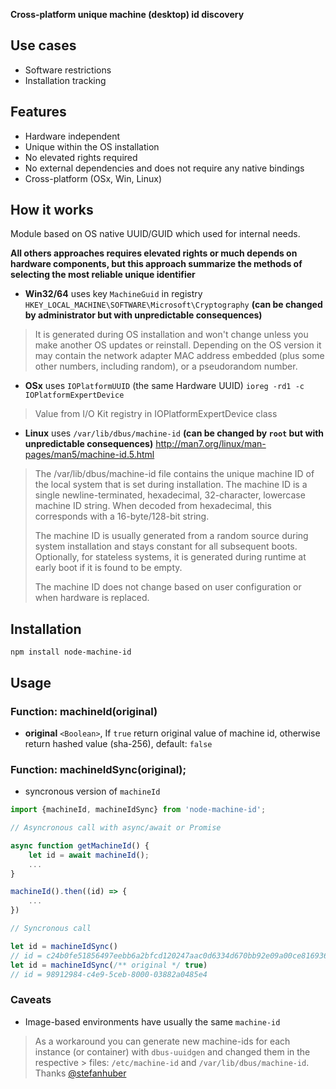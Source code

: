 **Cross-platform unique machine (desktop) id discovery**


## Use cases
- Software restrictions
- Installation tracking

## Features
- Hardware independent
- Unique within the OS installation
- No elevated rights required
- No external dependencies and does not require any native bindings
- Cross-platform (OSx, Win, Linux)

## How it works

Module based on OS native UUID/GUID which used for internal needs.

**All others approaches requires elevated rights or much depends on hardware components, but this approach summarize the methods of selecting the most reliable unique identifier**

- **Win32/64** uses key ```MachineGuid``` in registry
```HKEY_LOCAL_MACHINE\SOFTWARE\Microsoft\Cryptography``` **(can be changed by administrator but with unpredictable consequences)**
>   It is generated during OS installation and won't change unless you make another OS
>   updates or reinstall. Depending on the OS version it may contain the network adapter
>   MAC address embedded (plus some other numbers, including random), or a pseudorandom number.

- **OSx** uses ```IOPlatformUUID``` (the same Hardware UUID)
``` ioreg -rd1 -c IOPlatformExpertDevice ```
>   Value from I/O Kit registry in IOPlatformExpertDevice class

- **Linux** uses ```/var/lib/dbus/machine-id``` **(can be changed by ```root``` but with unpredictable consequences)**
http://man7.org/linux/man-pages/man5/machine-id.5.html
>   The /var/lib/dbus/machine-id file contains the unique machine ID of the local
>   system that is set during installation. The machine ID is a single
>   newline-terminated, hexadecimal, 32-character, lowercase machine ID
>   string. When decoded from hexadecimal, this corresponds with a
>   16-byte/128-bit string.
>
>   The machine ID is usually generated from a random source during
>   system installation and stays constant for all subsequent boots.
>   Optionally, for stateless systems, it is generated during runtime at
>   early boot if it is found to be empty.
>
>   The machine ID does not change based on user configuration or when
>   hardware is replaced.


## Installation
```
npm install node-machine-id
```

## Usage
### Function: machineId(original)
- **original** ```<Boolean>```, If ```true``` return original value of machine id, otherwise return hashed value (sha-256), default: ```false```

### Function: machineIdSync(original);
- syncronous version of ```machineId```

```js
import {machineId, machineIdSync} from 'node-machine-id';

// Asyncronous call with async/await or Promise

async function getMachineId() {
    let id = await machineId();
    ...
}

machineId().then((id) => {
    ...
})

// Syncronous call

let id = machineIdSync()
// id = c24b0fe51856497eebb6a2bfcd120247aac0d6334d670bb92e09a00ce8169365
let id = machineIdSync(/** original */ true)
// id = 98912984-c4e9-5ceb-8000-03882a0485e4
```
### Caveats

- Image-based environments have usually the same `machine-id`
> As a workaround you can generate new machine-ids for each instance (or container) with `dbus-uuidgen` and changed them in the respective > files: `/etc/machine-id` and `/var/lib/dbus/machine-id`. Thanks [@stefanhuber](https://github.com/stefanhuber)
